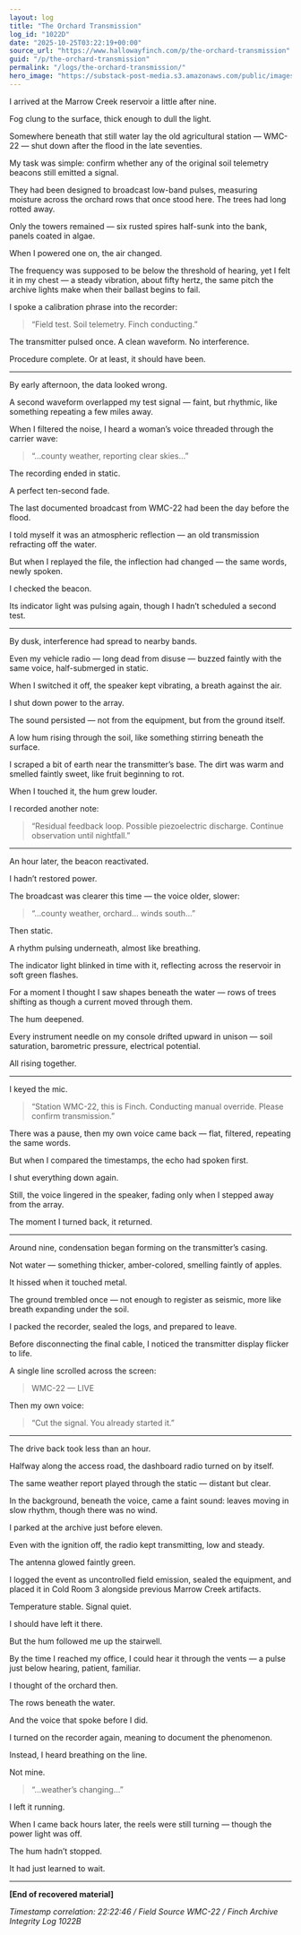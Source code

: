 ```yaml
---
layout: log
title: "The Orchard Transmission"
log_id: "1022D"
date: "2025-10-25T03:22:19+00:00"
source_url: "https://www.hallowayfinch.com/p/the-orchard-transmission"
guid: "/p/the-orchard-transmission"
permalink: "/logs/the-orchard-transmission/"
hero_image: "https://substack-post-media.s3.amazonaws.com/public/images/087d99bc-f3da-43ae-a755-a0244d9a7fbe_1280x720.png"
---
```

I arrived at the Marrow Creek reservoir a little after nine.  

Fog clung to the surface, thick enough to dull the light.  

Somewhere beneath that still water lay the old agricultural station — WMC-22 — shut down after the flood in the late seventies.

My task was simple: confirm whether any of the original soil telemetry beacons still emitted a signal.

They had been designed to broadcast low-band pulses, measuring moisture across the orchard rows that once stood here. The trees had long rotted away.

Only the towers remained — six rusted spires half-sunk into the bank, panels coated in algae.

When I powered one on, the air changed.  

The frequency was supposed to be below the threshold of hearing, yet I felt it in my chest — a steady vibration, about fifty hertz, the same pitch the archive lights make when their ballast begins to fail.

I spoke a calibration phrase into the recorder:  

> “Field test. Soil telemetry. Finch conducting.”

The transmitter pulsed once. A clean waveform. No interference.  

Procedure complete. Or at least, it should have been.

---

By early afternoon, the data looked wrong.

A second waveform overlapped my test signal — faint, but rhythmic, like something repeating a few miles away.  

When I filtered the noise, I heard a woman’s voice threaded through the carrier wave:

> “…county weather, reporting clear skies…”

The recording ended in static.  

A perfect ten-second fade.

The last documented broadcast from WMC-22 had been the day before the flood.

I told myself it was an atmospheric reflection — an old transmission refracting off the water.  

But when I replayed the file, the inflection had changed — the same words, newly spoken.

I checked the beacon.  

Its indicator light was pulsing again, though I hadn’t scheduled a second test.

---

By dusk, interference had spread to nearby bands.  

Even my vehicle radio — long dead from disuse — buzzed faintly with the same voice, half-submerged in static.  

When I switched it off, the speaker kept vibrating, a breath against the air.

I shut down power to the array.  

The sound persisted — not from the equipment, but from the ground itself.

A low hum rising through the soil, like something stirring beneath the surface.

I scraped a bit of earth near the transmitter’s base. The dirt was warm and smelled faintly sweet, like fruit beginning to rot.  

When I touched it, the hum grew louder.

I recorded another note:  

> “Residual feedback loop. Possible piezoelectric discharge. Continue observation until nightfall.”

---

An hour later, the beacon reactivated.  

I hadn’t restored power.

The broadcast was clearer this time — the voice older, slower:

> “…county weather, orchard… winds south…”

Then static.  

A rhythm pulsing underneath, almost like breathing.

The indicator light blinked in time with it, reflecting across the reservoir in soft green flashes.  

For a moment I thought I saw shapes beneath the water — rows of trees shifting as though a current moved through them.

The hum deepened.  

Every instrument needle on my console drifted upward in unison — soil saturation, barometric pressure, electrical potential.  

All rising together.

---

I keyed the mic.  

> “Station WMC-22, this is Finch. Conducting manual override. Please confirm transmission.”

There was a pause, then my own voice came back — flat, filtered, repeating the same words.

But when I compared the timestamps, the echo had spoken first.

I shut everything down again.  

Still, the voice lingered in the speaker, fading only when I stepped away from the array.  

The moment I turned back, it returned.

---

Around nine, condensation began forming on the transmitter’s casing.  

Not water — something thicker, amber-colored, smelling faintly of apples.  

It hissed when it touched metal.

The ground trembled once — not enough to register as seismic, more like breath expanding under the soil.

I packed the recorder, sealed the logs, and prepared to leave.  

Before disconnecting the final cable, I noticed the transmitter display flicker to life.

A single line scrolled across the screen:  

> WMC-22 — LIVE  

Then my own voice:  

> “Cut the signal. You already started it.”

---

The drive back took less than an hour.  

Halfway along the access road, the dashboard radio turned on by itself.  

The same weather report played through the static — distant but clear.  

In the background, beneath the voice, came a faint sound: leaves moving in slow rhythm, though there was no wind.

I parked at the archive just before eleven.  

Even with the ignition off, the radio kept transmitting, low and steady.  

The antenna glowed faintly green.

I logged the event as uncontrolled field emission, sealed the equipment, and placed it in Cold Room 3 alongside previous Marrow Creek artifacts.  

Temperature stable. Signal quiet.

I should have left it there.

But the hum followed me up the stairwell.

By the time I reached my office, I could hear it through the vents — a pulse just below hearing, patient, familiar.  

I thought of the orchard then.  

The rows beneath the water.  

And the voice that spoke before I did.

I turned on the recorder again, meaning to document the phenomenon.

Instead, I heard breathing on the line.  

Not mine.

> “…weather’s changing…”

I left it running.

When I came back hours later, the reels were still turning — though the power light was off.  

The hum hadn’t stopped.  

It had just learned to wait.

---

**[End of recovered material]**  

*Timestamp correlation: 22:22:46 / Field Source WMC-22 / Finch Archive Integrity Log 1022B*

